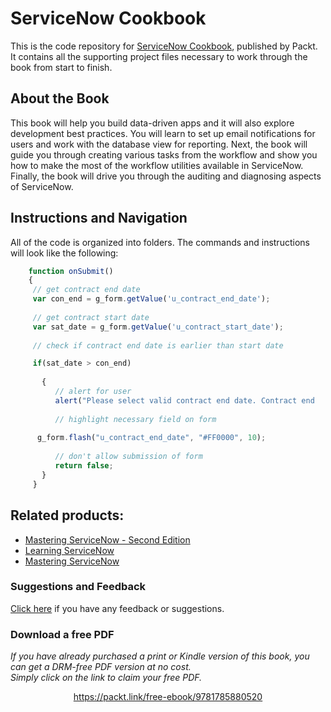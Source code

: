 # ServiceNow Cookbook
This is the code repository for [ServiceNow Cookbook](https://www.packtpub.com/networking-and-servers/servicenow-cookbook?utm_source=github&utm_medium=repository&utm_content=9781785880520), published by Packt. It contains all the supporting
project files necessary to work through the book from start to finish.

## About the Book
This book will help you build data-driven apps and it will also explore development best practices. You will learn to set up email notifications for users and work with the database view for reporting. Next, the book will guide you through creating various tasks from the workflow and show you how to make the most of the workflow utilities available in ServiceNow. Finally, the book will drive you through the auditing and diagnosing aspects of ServiceNow.

## Instructions and Navigation
All of the code is organized into folders. The commands and instructions will look like the following:

```javascript
    function onSubmit() 
    {
     // get contract end date
     var con_end = g_form.getValue('u_contract_end_date');
 
     // get contract start date
     var sat_date = g_form.getValue('u_contract_start_date');	
	
     // check if contract end date is earlier than start date

     if(sat_date > con_end)
	  
	   {
		  // alert for user 
		  alert("Please select valid contract end date. Contract end     date cannot be in past");
		 
		  // highlight necessary field on form
		  
      g_form.flash("u_contract_end_date", "#FF0000", 10);
		  
		  // don't allow submission of form
		  return false;
	   }
     }
```

## Related products:
* [Mastering ServiceNow - Second Edition](https://www.packtpub.com/virtualization-and-cloud/mastering-servicenow-second-edition?utm_source=github&utm_medium=repository&utm_content=9781786465955)
* [Learning ServiceNow](https://www.packtpub.com/networking-and-servers/learning-servicenow?utm_source=github&utm_medium=repository&utm_content=9781785883323)
* [Mastering ServiceNow](https://www.packtpub.com/networking-and-servers/mastering-servicenow?utm_source=github&utm_medium=repository&utm_content=9781782174219)

### Suggestions and Feedback
[Click here](https://docs.google.com/forms/d/e/1FAIpQLSe5qwunkGf6PUvzPirPDtuy1Du5Rlzew23UBp2S-P3wB-GcwQ/viewform) if you have any feedback or suggestions. 
### Download a free PDF

 <i>If you have already purchased a print or Kindle version of this book, you can get a DRM-free PDF version at no cost.<br>Simply click on the link to claim your free PDF.</i>
<p align="center"> <a href="https://packt.link/free-ebook/9781785880520">https://packt.link/free-ebook/9781785880520 </a> </p>